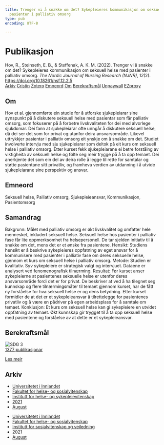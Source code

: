 ```yaml
---
title: Trenger vi å snakke om det? Sykepleieres kommunikasjon om seksuell helse med
  pasienter i palliativ omsorg
type: pub
encoding: UTF-8

---
```

<h1>Publikasjon</h1>
<article id="csl-bib-container-PXQQTFQU" class="csl-bib-container">
  <div class="csl-bib-body"> <div class="csl-entry">Hov, R., Steinseth, E. B., &#38; Steffenak, A. K. M. (2022). Trenger vi å snakke om det? Sykepleieres kommunikasjon om seksuell helse med pasienter i palliativ omsorg. <i>The Nordic Journal of Nursing Research (NJNR)</i>, <i>12</i>(2). <a href="https://doi.org/10.18261/nsf.12.2.5">https://doi.org/10.18261/nsf.12.2.5</a></div> </div>
  <div class="csl-bib-buttons">
    <a href="#taxonomy-article-PXQQTFQU" alt="archive" class="csl-bib-button">Arkiv</a>
    <a href="https://app.cristin.no/results/show.jsf?id=1929266" alt="Cristin" class="csl-bib-button">Cristin</a>
    <a href="http://zotero.org/groups/5881554/items/PXQQTFQU" alt="Zotero" class="csl-bib-button">Zotero</a>
    <a href="#keywords-article-PXQQTFQU" alt="keywords" class="csl-bib-button">Emneord</a>
    <a href="#about-article-PXQQTFQU" alt="about_pub" class="csl-bib-button">Om</a>
    <a href="#sdg-article-PXQQTFQU" alt="sdg" class="csl-bib-button">Berekraftsmål</a>
    <a href="https://doi.org/10.18261/nsf.12.2.5" alt="Unpaywall" class="csl-bib-button">Unpaywall</a>
    <a href="https://doi.org/10.18261/nsf.12.2.5" alt="EZproxy" class="csl-bib-button">EZproxy</a>
  </div>
  <div id="csl-bib-meta-container-PXQQTFQU"></div>
</article>
<div id="csl-bib-meta-PXQQTFQU" class="csl-bib-meta">
  <article id="about-article-PXQQTFQU" class="about_pub-article">
    <h1>Om</h1>
    Hov et al. gjennomførte ein studie for å utforske sjukepleiarar sine synspunkt på å diskutere seksuell helse med pasientar som får palliativ omsorg, som fokuserer på å forbetre livskvaliteten for dei med alvorlege sjukdomar. Dei fann at sjukepleiarar ofte unngår å diskutere seksuell helse, då dei ser det som for privat og utanfor deira ansvarsområde. Likevel uttrykkjer pasientar i palliativ omsorg eit ynskje om å snakke om det. Studiet involverte intervju med sju sjukepleiarar som deltok på eit kurs om seksuell helse i palliativ omsorg. Etter kurset fekk sjukepleiarane ei betre forståing av viktigheita av seksuell helse og følte seg meir trygge på å ta opp temaet. Dei anerkjente det som ein del av deira rolle å legge til rette for samtalar og støtte pasientane sitt privatliv, og framheva verdien av utdanning i å utvide sjukepleiarane sine perspektiv og ansvar.
  </article>
  <article id="keywords-article-PXQQTFQU" class="keywords-article">
    <h1>Emneord</h1>
    Seksuell helse, Palliativ omsorg, Sjukepleieansvar, Kommunikasjon, Pasientomsorg
  </article>
  <article id="abstract-article-PXQQTFQU" class="abstract-article">
    <h1>Samandrag</h1>
    Bakgrunn: Målet med palliativ omsorg er økt livskvalitet og omfatter hele mennesket, inkludert seksuell helse. Seksuell helse hos pasienter i palliativ fase får lite oppmerksomhet fra helsepersonell. De tar sjelden initiativ til å snakke om det, mens det er et ønske fra pasientene. Hensikt: Studiens hensikt er å beskrive sykepleieres oppfatning av eget ansvar for å kommunisere med pasienter i palliativ fase om deres seksuelle helse, gjennom et kurs om seksuell helse i palliativ omsorg. Metode: Studien er kvalitativ. Syv sykepleiere er strategisk valgt og intervjuet. Dataene er analysert ved fenomenografisk tilnærming. Resultat: Før kurset anser sykepleierne at pasientenes seksuelle helse er utenfor deres ansvarsområde fordi det er for privat. De beskriver at ved å ha tilegnet seg kunnskap og flere tilnærmingsmåter til temaet gjennom kurset, har de fått ny forståelse for hva seksuell helse er og dens betydning. Etter kurset formidler de at det er et sykepleieansvar å tilrettelegge for pasientenes privatliv og å være en pådriver på egen arbeidsplass for å samtale om temaet. Konklusjon: Et kurs om seksuell helse kan gi sykepleiere en utvidet oppfatning av temaet. Økt kunnskap gir trygget til å ta opp seksuell helse med pasientene og forståelse av at dette er et sykepleieansvar.
  </article>
  <article id="sdg-article-PXQQTFQU" class="sdg-article">
    <h1>Berekraftsmål</h1>
    <div class="sdg-container"><div id="sdg3" class="sdg">
        <img src="{{< params subfolder >}}images/sdg/sdg03_nn.png" class="image" alt="SDG 3">
        <div class="sdg-overlay">
          <a href="{{< params subfolder >}}nn/archive/?sdg=3#archive" class="sdg-publication-count"><span>1377</span> publikasjonar</a>
          <p><a href="https://fn.no/om-fn/fns-baerekraftsmaal/god-helse-og-livskvalitet?lang=nno-NO" class="sdg-read-more">Les meir</a></p>
        </div>
      </div></div>
  </article>
  <article id="taxonomy-article-PXQQTFQU" class="taxonomy-article">
    <h1>Arkiv</h1>
    <ul>
      <li><a href="{{< params subfolder >}}nn/archive/?key=3DCRN523">Universitetet i Innlandet</a></li>
      <li><a href="{{< params subfolder >}}nn/archive/?key=IDKFS3MX">Fakultet for helse- og sosialvitenskap</a></li>
      <li><a href="{{< params subfolder >}}nn/archive/?key=GTV4ECMZ">Institutt for helse- og sykepleievitenskap</a></li>
      <li><a href="{{< params subfolder >}}nn/archive/?key=4IUS5XY3">2021</a></li>
      <li><a href="{{< params subfolder >}}nn/archive/?key=GVSG3L3W">August</a></li>
    </ul>
    <ul>
      <li><a href="{{< params subfolder >}}nn/archive/?key=3DCRN523">Universitetet i Innlandet</a></li>
      <li><a href="{{< params subfolder >}}nn/archive/?key=IDKFS3MX">Fakultet for helse- og sosialvitenskap</a></li>
      <li><a href="{{< params subfolder >}}nn/archive/?key=CU4VFGCV">Institutt for sosialvitenskap og veiledning</a></li>
      <li><a href="{{< params subfolder >}}nn/archive/?key=2C96K84E">2021</a></li>
      <li><a href="{{< params subfolder >}}nn/archive/?key=RZJY5L2W">August</a></li>
    </ul>
  </article>
</div>
